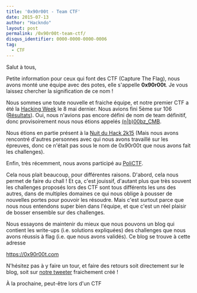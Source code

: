 ```yaml
---
title: '0x90r00t - Team CTF'
date: 2015-07-13
author: "Hackndo"
layout: post
permalink: /0x90r00t-team-ctf/
disqus_identifier: 0000-0000-0000-0006
tag:
  - CTF
---
```


Salut à tous,

Petite information pour ceux qui font des CTF (Capture The Flag), nous avons monté une équipe avec des potes, elle s'appelle **0x90r00t**. Je vous laissez chercher la signification de ce nom !

Nous sommes une toute nouvelle et fraiche équipe, et notre premier CTF a été la [Hacking Week](http://hackingweek.fr/) le 8 mai dernier. Nous avions fini 5ème sur 106 ([Résultats](http://hackingweek.fr/ranking/)). Oui, nous n'avions pas encore défini de nom de team définitif, donc provisoirement nous nous étions appelés [(n\|b)00bz_CMB](http://hackingweek.fr/team/35/).

Nous étions en partie présent à la [Nuit du Hack 2k15](http://nuitduhack.com/) (Mais nous avons rencontré d'autres personnes avec qui nous avons travaillé sur les épreuves, donc ce n'était pas sous le nom de 0x90r00t que nous avons fait les challenges).

Enfin, très récemment, nous avons participé au [PoliCTF](http://polictf.it/).

Cela nous plait beaucoup, pour différentes raisons. D'abord, cela nous permet de faire du chall ! Et ça, c'est jouissif, d'autant plus que très souvent les challenges proposés lors des CTF sont tous différents les uns des autres, dans de multiples domaines ce qui nous oblige à pousser de nouvelles portes pour pouvoir les résoudre. Mais c'est surtout parce que nous nous entendons super bien dans l'équipe, et que c'est un réel plaisir de bosser ensemble sur des challenges.

Nous essayons de maintenir du mieux que nous pouvons un blog qui contient les write-ups (i.e. solutions expliquées) des challenges que nous avons réussis à flag (i.e. que nous avons validés). Ce blog se trouve à cette adresse

<https://0x90r00t.com>

N'hésitez pas à y faire un tour, et faire des retours soit directement sur le blog, soit sur [notre tweeter](http://twitter.com/0x90r00t) fraichement créé !

À la prochaine, peut-être lors d'un CTF

&nbsp;